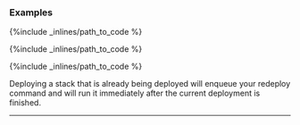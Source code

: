 ### Examples



{%include _inlines/path_to_code %}





{%include _inlines/path_to_code %}





{%include _inlines/path_to_code %}



Deploying a stack that is already being deployed will enqueue your redeploy command and will run it immediately after the current deployment is finished.

* * *

